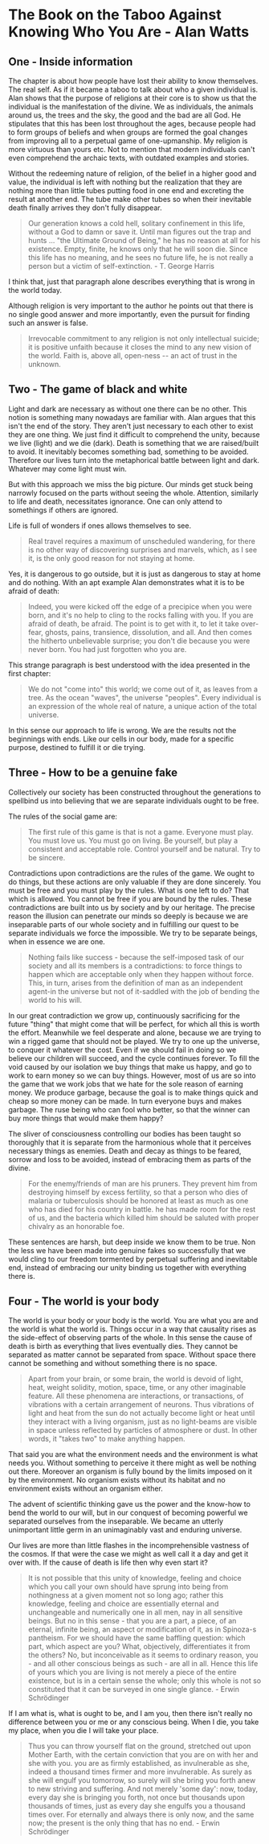 # The Book on the Taboo Against Knowing Who You Are - Alan Watts

## One - Inside information

The chapter is about how people have lost their ability to know themselves.
The real self. As if it became a taboo to talk about who a given individual is.
Alan shows that the purpose of religions at their core is to show us that the individual
is the manifestation of the divine. We as individuals, the animals around us, the trees
and the sky, the good and the bad are all God. He stipulates that this has been lost 
throughout the ages, because people had to form groups of beliefs and when groups are 
formed the goal changes from improving all to a perpetual game of one-upmanship. My 
religion is more virtuous than yours etc. 
Not to mention that modern individuals can't even comprehend the archaic texts, with
outdated examples and stories. 

Without the redeeming nature of religion, of the belief in a higher good and value, the
individual is left with nothing but the realization that they are nothing more than little
tubes putting food in one end and excreting the result at another end. The tube make other
tubes so when their inevitable death finally arrives they don't fully disappear. 

> Our generation knows a cold hell, solitary confinement in this life, without a God to
damn or save it. Until man figures out the trap and hunts ... "the Ultimate Ground of
Being," he has no reason at all for his existence. Empty, finite, he knows only that he
will soon die. Since this life has no meaning, and he sees no future life, he is not
really a person but a victim of self-extinction. - T. George Harris

I think that, just that paragraph alone describes everything that is wrong in the world
today.

Although religion is very important to the author he points out that there is no single 
good answer and more importantly, even the pursuit for finding such an answer is false.

> Irrevocable commitment to any religion is not only intellectual suicide; it is positive
unfaith because it closes the mind to any new vision of the world. Faith is, above all,
open-ness -- an act of trust in the unknown.

## Two - The game of black and white

Light and dark are necessary as without one there can be no other. This notion is
something many nowadays are familiar with. Alan argues that this isn't the end of the
story. They aren't just necessary to each other to exist they are
one thing. We just find it difficult to comprehend the unity, because we live (light) and
we die (dark). Death is something that we are raised/built to avoid. It inevitably becomes
something bad, something to be avoided. Therefore our lives turn into the metaphorical
battle between light and dark. Whatever may come light must win.

But with this approach we miss the big picture. Our minds get stuck being narrowly focused
on the parts without seeing the whole. Attention, similarly to life and death, necessitates
ignorance. One can only attend to somethings if others are ignored.

Life is full of wonders if ones allows themselves to see.

> Real travel requires a maximum of unscheduled wandering, for there is no other way of
discovering surprises and marvels, which, as I see it, is the only good reason for not
staying at home.

Yes, it is dangerous to go outside, but it is just as dangerous to stay at home and do
nothing. With an apt example Alan demonstrates what it is to be afraid of death:

> Indeed, you were kicked off the edge of a precipice when you were born, and it's no help
to cling to the rocks falling with you. If you are afraid of death, be afraid. The point
is to get with it, to let it take over-fear, ghosts, pains, transience, dissolution, and
all. And then comes the hitherto unbelievable surprise; you don't die because you were
never born. You had just forgotten who you are.

This strange paragraph is best understood with the idea presented in the first chapter:

> We do not "come into" this world; we come out of it, as leaves from a tree. As the ocean
"waves", the universe "peoples". Every individual is an expression of the whole real of
nature, a unique action of the total universe.

In this sense our approach to life is wrong. We are the results not the beginnings with
ends. Like our cells in our body, made for a specific purpose, destined to fulfill it or
die trying.

## Three - How to be a genuine fake

Collectively our society has been constructed throughout the generations to spellbind us
into believing that we are separate individuals ought to be free.

The rules of the social game are:

> The first rule of this game is that is not a game.
Everyone must play.
You must love us.
You must go on living.
Be yourself, but play a consistent and acceptable role.
Control yourself and be natural.
Try to be sincere.

Contradictions upon contradictions are the rules of the game. We ought to do things, but
these actions are only valuable if they are done sincerely. You must be free and you must
play by the rules. What is one left to do? That which is allowed. You cannot be free if you
are bound by the rules. These contradictions are built into us by society and by our
heritage. The precise reason the illusion can penetrate our minds so deeply is because we
are inseparable parts of our whole society and in fulfilling our quest to be separate
individuals we force the impossible. We try to be separate beings, when in essence we are
one.

> Nothing fails like success - because the self-imposed task of our society and all its
members is a contradictions: to force things to happen which are acceptable only when they
happen without force. This, in turn, arises from the definition of man as an independent
agent-in the universe but not of it-saddled with the job of bending the world to his will.

In our great contradiction we grow up, continuously sacrificing for the future "thing" that
might come that will be perfect, for which all this is worth the effort. Meanwhile we feel
desperate and alone, because we are trying to win a rigged game that should not be played.
We try to one up the universe, to conquer it whatever the cost. Even if we should fail in
doing so we believe our children will succeed, and the cycle continues forever. To fill the
void caused by our isolation we buy things that make us happy, and go to work to earn money
so we can buy things. However, most of us are so into the game that we work jobs that we
hate for the sole reason of earning money. We produce garbage, because the goal is to make
things quick and cheap so more money can be made. In turn everyone buys and makes garbage.
The ruse being who can fool who better, so that the winner can buy more things that would
make them happy?

The sliver of consciousness controlling our bodies has been taught so thoroughly that it
is separate from the harmonious whole that it perceives necessary things as enemies. Death
and decay as things to be feared, sorrow and loss to be avoided, instead of embracing
them as parts of the divine.

> For the enemy/friends of man are his pruners. They prevent him from destroying himself
by excess fertility, so that a person who dies of malaria or tuberculosis should be
honored at least as much as one who has died for his country in battle. he has made room
for the rest of us, and the bacteria which killed him should be saluted with proper
chivalry as an honorable foe.

These sentences are harsh, but deep inside we know them to be true. Non the less we have
been made into genuine fakes so successfully that we would cling to our freedom tormented
by perpetual suffering and inevitable end, instead of embracing our unity binding us
together with everything there is.

## Four - The world is your body

The world is your body or your body is the world. You are what you are and the world is
what the world is. Things occur in a way that causality rises as the side-effect of
observing parts of the whole. In this sense the cause of death is birth as everything
that lives eventually dies. They cannot be separated as matter cannot be separated from
space. Without space there cannot be something and without something there is no space.

> Apart from your brain, or some brain, the world is devoid of light, heat, weight
solidity, motion, space, time, or any other imaginable feature. All these phenomena are
interactions, or transactions, of vibrations with a certain arrangement of neurons. Thus
vibrations of light and heat from the sun do not actually become light or heat until they
interact with a living organism, just as no light-beams are visible in space unless
reflected by particles of atmosphere or dust. In other words, it "takes two" to make
anything happen.

That said you are what the environment needs and the environment is what needs you. Without
something to perceive it there might as well be nothing out there. Moreover an organism is
fully bound by the limits imposed on it by the environment. No organism exists without its
habitat and no environment exists without an organism either.

The advent of scientific thinking gave us the power and the know-how to bend the world to
our will, but in our conquest of becoming powerful we separated ourselves from the
inseparable. We became an utterly unimportant little germ in an unimaginably vast and
enduring universe.

Our lives are more than little flashes in the incomprehensible vastness of the cosmos.
If that were the case we might as well call it a day and get it over with. If the cause
of death is life then why even start it?

> It is not possible that this unity of knowledge, feeling and choice which you call your
own should have sprung into being from nothingness at a given moment not so long ago;
rather this knowledge, feeling and choice are essentially eternal and unchangeable and
numerically one in all men, nay in all sensitive beings. But no in this sense - that you
are a part, a piece, of an eternal, infinite being, an aspect or modification of it, as in
Spinoza-s pantheism. For we should have the same baffling question: which part, which
aspect are you? What, objectively, differentiates it from the others? No, but
inconceivable as it seems to ordinary reason, you - and all other conscious beings as
such - are all in all. Hence this life of yours which you are living is not merely a piece
of the entire existence, but is in a certain sense the whole; only this whole is not so
constituted that it can be surveyed in one single glance. - Erwin Schrödinger

If I am what is, what is ought to be, and I am you, then there isn't really no
difference between you or me or any conscious being. When I die, you take my place, when
you die I will take your place.

> Thus you can throw yourself flat on the ground, stretched out upon Mother Earth, with the
certain conviction that you are on with her and she with you. you are as firmly
established, as invulnerable as she, indeed a thousand times firmer and more invulnerable.
As surely as she will engulf you tomorrow, so surely will she bring you forth anew to new
striving and suffering. And not merely 'some day': now, today, every day she is bringing
you forth, not once but thousands upon thousands of times, just as every day she engulfs
you a thousand times over. For eternally and always there is only now, and the same now;
the present is the only thing that has no end. - Erwin Schrödinger
